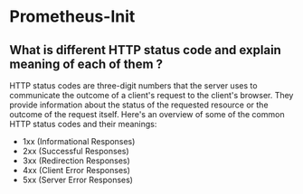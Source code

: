 # Prometheus-Init

## What is different HTTP status code and explain meaning of each of them ?

HTTP status codes are three-digit numbers that the server uses to communicate the outcome of a client's request to the client's browser. They provide information about the status of the requested resource or the outcome of the request itself. Here's an overview of some of the common HTTP status codes and their meanings:
  * 1xx (Informational Responses)
  * 2xx (Successful Responses)
  * 3xx (Redirection Responses)
  * 4xx (Client Error Responses)
  * 5xx (Server Error Responses)
